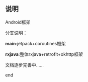 ## 说明

Android框架


分支说明：

**main**:jetpack+coroutines框架

**rxjava**:整体rxjava+retrofit+okhttp框架

文档逐步完善中……

end
